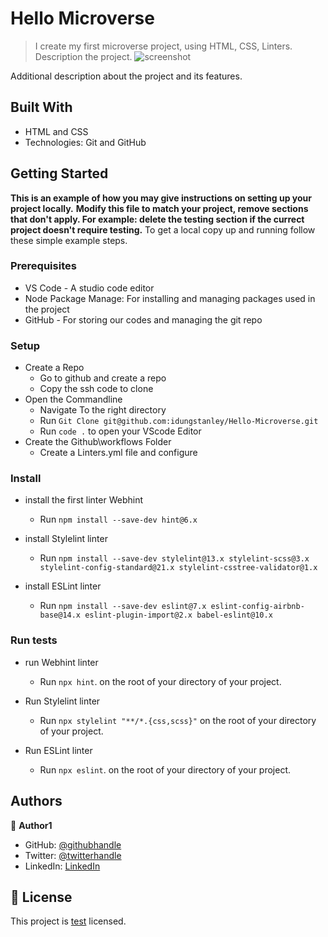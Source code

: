 # Hello Microverse

> I create my first microverse project, using HTML, CSS, Linters.
> Description the project.
![screenshot](./app_screenshot.png)

Additional description about the project and its features.

## Built With

- HTML and CSS
- Technologies: Git and GitHub


## Getting Started
**This is an example of how you may give instructions on setting up your project locally.**
**Modify this file to match your project, remove sections that don't apply. For example: delete the testing section if the currect project doesn't require testing.**
To get a local copy up and running follow these simple example steps.
### Prerequisites
* VS Code - A studio code editor
* Node Package Manage: For installing and managing packages used in the project
* GitHub - For storing our codes and managing the git repo


### Setup
* Create a Repo 
  * Go to github and create a repo
  * Copy the ssh code to clone
* Open the Commandline
  * Navigate To the right directory
  * Run ```Git Clone git@github.com:idungstanley/Hello-Microverse.git```
  * Run ```code .``` to open your VScode Editor
* Create the Github\workflows Folder
  * Create a Linters.yml file and configure

### Install

* install the first linter Webhint
  * Run ```npm install --save-dev hint@6.x```

* install Stylelint linter
  * Run ```npm install --save-dev stylelint@13.x stylelint-scss@3.x stylelint-config-standard@21.x stylelint-csstree-validator@1.x```

* install ESLint linter
  * Run ```npm install --save-dev eslint@7.x eslint-config-airbnb-base@14.x eslint-plugin-import@2.x babel-eslint@10.x```

### Run tests

* run Webhint linter
    * Run ```npx hint```. on the root of your directory of your project.

* Run Stylelint linter
  * Run ```npx stylelint "**/*.{css,scss}"``` on the root of your directory of your project.

* Run ESLint linter
  * Run ```npx eslint```. on the root of your directory of your project.

## Authors
👤 **Author1**
- GitHub: [@githubhandle](https://github.com/idungstanley)
- Twitter: [@twitterhandle](https://twitter.com/IdungStanley)
- LinkedIn: [LinkedIn](https://linkedin.com/in/sundaystanley56)

## 📝 License
This project is [test](./test.md) licensed.